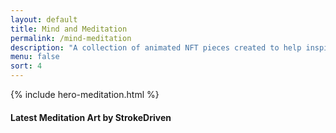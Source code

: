 ```yaml
---
layout: default
title: Mind and Meditation
permalink: /mind-meditation
description: "A collection of animated NFT pieces created to help inspire your journey to self-healing and reflection by StrokeDriven"
menu: false
sort: 4
---
```

{% include hero-meditation.html %}
<div class="container">
	<div class="row">
		<div class="col col-12">
			<h4 class="lates-title">Latest Meditation Art by StrokeDriven</h4>
		</div>
	</div>
</div>
<div class="container">
	<div class="row">
    <script type="text/javascript" src="https://richardchiriboga.com/js/vendors/jquery-3.3.1.min.js"></script>
    <script>
        var apiurl = "https://api.opensea.io/api/v1/assets?collection=mind-meditation&format=json&limit=50&offset=0&order_by=token_id&order_direction=desc";
        $.ajax({
            beforeSend: function(request) {
                request.setRequestHeader("X-API-KEY", 'ab6250b512f84ea592705b94ae3b52d1');
            },
            dataType: "json",
            url: apiurl,
            success: function(data) {
                console.log(data.assets);
                $.each(data.assets, function(i, item) {
                    console.log(item.image_url);
                    $('#results').append('<div class="article"  type-id="item-' + item.token_id + '"><div class="container"><div class="article__wrapper"><a href="' + item.permalink + '" rel="noopener noreferrer" target="_blank" title="' + item.name + '" class="article__image" style="background-image:url(' + item.image_url + ')"></a><div class="article__content"><div class="article-tags"><div class="article-tags__box"><span class="article__tag">Original NFT Artwork</span></div></div><h2 class=article__title><a href="' + item.permalink + '" rel="noopener noreferrer" target="_blank" title="' + item.name + '">' + item.name + '</a></h2><p class="article__excerpt" markdown="1">' + item.description + ' <div class="article__footer"><a href="' + item.permalink + '" rel="noopener noreferrer" target="_blank" title="' + item.name + '" class="read-more">View Artwork <i class="ion ion-ios-arrow-forward"></i></a></div></div></div></div></div>');
                });
            }
        });
    </script>
    <div id="results"></div>
    </div><!-- end Row -->
</div><!-- end Container -->